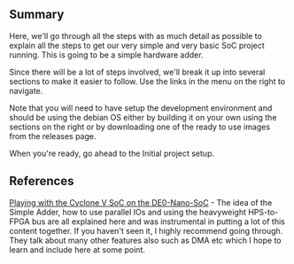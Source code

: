 ## Summary

Here, we'll go through all the steps with as much detail as possible to explain all the steps to get our very simple and very basic SoC project running. This is going to be a simple hardware adder.

Since there will be a lot of steps involved, we'll break it up into several sections to make it easier to follow. Use the links in the menu on the right to navigate.

Note that you will need to have setup the development environment and should be using the debian OS either by building it on your own using the sections on the right or by downloading one of the ready to use images from the releases page.

When you're ready, go ahead to the Initial project setup.

## References

[Playing with the Cyclone V SoC on the DE0-Nano-SoC](https://digibird1.wordpress.com/playing-with-the-cyclone-v-soc-system-de0-nano-soc-kitatlas-soc/) - The idea of the Simple Adder, how to use parallel IOs and using the heavyweight HPS-to-FPGA bus are all explained here and was instrumental in putting a lot of this content together. If you haven't seen it, I highly recommend going through. They talk about many other features also such as DMA etc which I hope to learn and include here at some point.